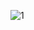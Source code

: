 ![1](https://github.com/bylickilabs/Fivem-ESX-metaldetector/assets/109308073/4a63c85a-44bf-49cd-aeb0-31ae8b01fd5e)
